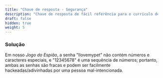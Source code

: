 ```yaml
---
title: "Chave de resposta - Segurança"
description: "Chave de resposta de fácil referência para o currículo de segurança"
draft: false
hidden: true
weight: 5
---
```


### Solução
Em nosso *Jogo do Espião*, a senha "Ilovemypet" não contém números e caracteres especiais, e "12345678" é uma sequência de números; portanto, ambas as senhas são fracas e podem ser facilmente hackeadas/adivinhadas por uma pessoa mal-intencionada.